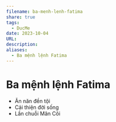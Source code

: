 ```yaml
---
filename: ba-menh-lenh-fatima
share: true
tags:
  - DucMe
date: 2023-10-04
URL: 
description: 
aliases:
  - Ba mệnh lệnh Fatima
---
```


# Ba mệnh lệnh Fatima
- Ăn năn đền tội
- Cải thiện đời sống
- Lần chuỗi Mân Côi
